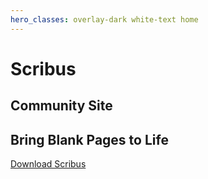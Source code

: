 ```yaml
---
hero_classes: overlay-dark white-text home
---
```

# Scribus
## Community Site

## Bring Blank Pages to Life

[Download Scribus](download?classes=btn,btn-primary,btn-lg)

